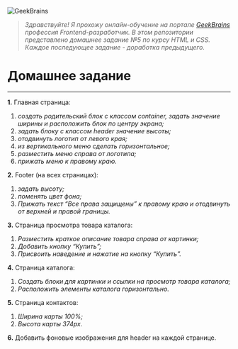 ![GeekBrains](https://textbroker.ru/upload/client/client/361_1468060939_5780d50be58f9.png "GeekBrains - обучающий портал для программистов")
> *Здравствуйте! Я прохожу онлайн-обучение на портале [GeekBrains](https://geekbrains.ru/) профессия
Frontend-разработчик. В этом репозитории представлено домашнее задание №5 по курсу HTML и CSS. Каждое последующее задание - доработка предыдущего.*
# Домашнее задание

***

**1.** Главная страница:
1. *создать родительский блок с классом container, задать значение ширины и расположить блок по центру экрана;*
2. *задать блоку с классом header значение высоты;*
3. *отодвинуть логотип от левого края;*
4. *из вертикального меню сделать горизонтальное;*
5. *разместить меню справа от логотипа;*
6. *прижать меню к правому краю.*

**2.** Footer (на всех страницах):
1. *задать высоту;*
2. *поменять цвет фона;*
3. *Прижать текст “Все права защищены” к правому краю и отодвинуть от верхней и правой границы.*

**3.** Страница просмотра товара каталога:
1. *Разместить краткое описание товара справа от картинки;*
2. *Добавить кнопку “Купить”;*
3. *Присвоить наведение и нажатие на кнопку “Купить”.*

**4.** Страница каталога:
1. *Создать блоки для картинки и ссылки на просмотр товара каталога;*
2. *Расположить элементы каталога горизонтально.*

**5.** Страница контактов:
1. *Ширина карты 100%;*
2. *Высота карты 374px.*

**6.** Добавить фоновые изображения для header на каждой странице.
